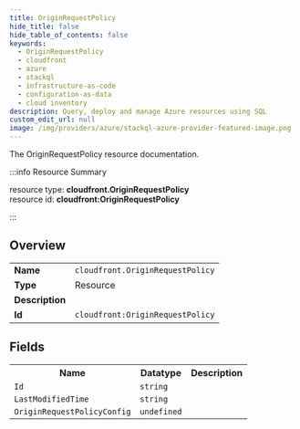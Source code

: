 ```yaml
---
title: OriginRequestPolicy
hide_title: false
hide_table_of_contents: false
keywords:
  - OriginRequestPolicy
  - cloudfront
  - azure
  - stackql
  - infrastructure-as-code
  - configuration-as-data
  - cloud inventory
description: Query, deploy and manage Azure resources using SQL
custom_edit_url: null
image: /img/providers/azure/stackql-azure-provider-featured-image.png
---
```

The OriginRequestPolicy resource documentation.

:::info Resource Summary

<div class="row">
<div class="providerDocColumn">
<span>resource type:&nbsp;<b>cloudfront.OriginRequestPolicy</b></span><br />
<span>resource id:&nbsp;<b>cloudfront:OriginRequestPolicy</b></span><br />
</div>
</div>

:::

## Overview
<table><tbody>
<tr><td><b>Name</b></td><td><code>cloudfront.OriginRequestPolicy</code></td></tr>
<tr><td><b>Type</b></td><td>Resource</td></tr>
<tr><td><b>Description</b></td><td></td></tr>
<tr><td><b>Id</b></td><td><code>cloudfront:OriginRequestPolicy</code></td></tr>
</tbody></table>

## Fields
<table><tbody>
<tr><th>Name</th><th>Datatype</th><th>Description</th></tr>
<tr><td><code>Id</code></td><td><code>string</code></td><td></td></tr><tr><td><code>LastModifiedTime</code></td><td><code>string</code></td><td></td></tr><tr><td><code>OriginRequestPolicyConfig</code></td><td><code>undefined</code></td><td></td></tr>
</tbody></table>
